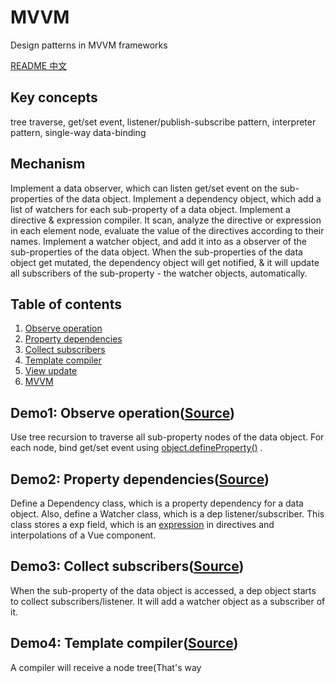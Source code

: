 # MVVM
Design patterns in MVVM frameworks

[README 中文](https://github.com/21hook/MVVM/blob/master/README-zh_cn.md)

## Key concepts
tree traverse, get/set event, listener/publish-subscribe pattern, interpreter pattern, single-way data-binding

## Mechanism
Implement a data observer, which can listen get/set event on the sub-properties 
of the data object. Implement a dependency object, which add a list of watchers for each sub-property of a data object.
Implement a directive & expression compiler. It scan, analyze the directive or expression in each element node, 
evaluate the value of the directives according to their names. Implement a watcher object, and add it into as a observer of the sub-properties of the data object. When the sub-properties of the data object get mutated, the dependency object 
will get notified, & it will update all subscribers of the sub-property - the watcher objects, automatically.

## Table of contents
1. [Observe operation](#demo1-observe-operationsource)
2. [Property dependencies](#demo2-property-dependenciessource)
3. [Collect subscribers](#demo3-collect-subscriberssource)
4. [Template compiler](#demo4-template-compilersource) 
5. [View update](#demo5-view-updatesource)
6. [MVVM](##demo6-mvvmsource)

## Demo1: Observe operation([Source](https://github.com/21hook/MVVM/blob/master/demo1))
Use tree recursion to traverse all sub-property nodes of the data object.
For each node, bind get/set event using 
[object.defineProperty()](https://developer.mozilla.org/en-US/docs/Web/JavaScript/Reference/Global_Objects/Object/defineProperty)
. 

## Demo2: Property dependencies([Source](https://github.com/21hook/MVVM/blob/master/demo2))
Define a Dependency class, which is a property dependency for a data object.
Also, define a Watcher class, which is a dep listener/subscriber. This class stores a exp field, which is an [expression](https://en.wikipedia.org/wiki/Expression_(computer_science)) in directives and interpolations of a Vue component.

## Demo3: Collect subscribers([Source](https://github.com/21hook/MVVM/blob/master/demo3))
When the sub-property of the data object is accessed, a dep object starts to collect subscribers/listener.
It will add a watcher object as a subscriber of it.

## Demo4: Template compiler([Source](https://github.com/21hook/MVVM/blob/master/demo4))
A compiler will receive a node tree(That's way <template> must have a root tag), and return a token stream.
The compiler analyzes each directive & interpolation, then it will create a watcher object for evaluating 
each value of them. When a watcher object is created, it will evaluate the exp field, which stores the expressions
of the directives or interpolations. So, all the sub-properties of the data object will be accessed. It starts to 
collect subscribers, as shown in [Demo4](#demo4-template-compilersource).

## Demo5: View update([Source](https://github.com/21hook/MVVM/blob/master/demo5))
When create a watcher object using an expression in directives or interpolations, it also binds a update view 
function to update the view. If the dependent sub-property of the data object get mutated, the dep object of it will be 
notified, and all subscribers(watchers) of the dep object will be updated. Then, each watcher will call its update 
view function to update the view.

## Demo6: MVVM([Source](https://github.com/21hook/MVVM/blob/master/demo6))
The main program of a Vue instance. It need to traverse all sub-properties of a data objects, as shown in 
[Demo1](#demo1-observe-operationsource). Then, start to compile the template to collect subscribers
of each sub-property of the data object, as shown in [Demo4](#demo4-template-compilersource).


## MVVM architecture
- Subscriber collections
```
          init              trigger get event              add subscribers
Template --------> Watcher  ------------------> Observe --------------------> Dep 
```

- One-way data binding 
```
       set                     notify              update           view update
Data -------> Observe --------------------> Dep  ---------> Watcher -------------> View
```

The overall patterns of MVVM is like this ![MVVM patterns](http://zhouweicsu.github.io/blog/2017/03/07/vue-2-0-reactivity/Vue%20Reactivity.svg)

## License
MIT

## Reference 
[1] *Design patterns: elements of reusable object-oriented software* <br>
[2] <<JavaScript设计模式与开发实践>> <br>
[3] Wikipedia [Observer pattern](https://en.wikipedia.org/wiki/Observer_pattern)

